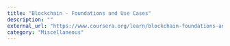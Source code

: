 ```yaml
---
title: "Blockchain - Foundations and Use Cases"
description: ""
external_url: "https://www.coursera.org/learn/blockchain-foundations-and-use-cases/home/welcome"
category: "Miscellaneous"
---
```

